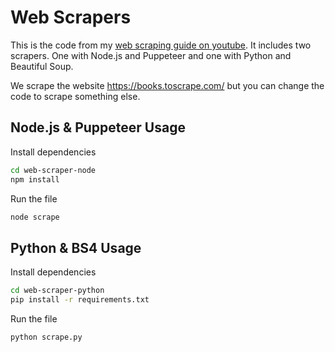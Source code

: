 # Web Scrapers

This is the code from my [web scraping guide on youtube](https://youtu.be/XMu46BRPLqA). It includes two scrapers. One with Node.js and Puppeteer and one with Python and Beautiful Soup.

We scrape the website https://books.toscrape.com/ but you can change the code to scrape something else.

## Node.js & Puppeteer Usage

Install dependencies

```bash
cd web-scraper-node
npm install
```

Run the file

```bash
node scrape
```

## Python & BS4 Usage

Install dependencies

```bash
cd web-scraper-python
pip install -r requirements.txt
```

Run the file

```bash
python scrape.py
```
